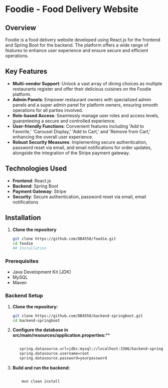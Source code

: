 # Foodie - Food Delivery Website

## Overview
Foodie is a food delivery website developed using React.js for the frontend and Spring Boot for the backend. The platform offers a wide range of features to enhance user experience and ensure secure and efficient operations.

## Key Features
- **Multi-vendor Support**: Unlock a vast array of dining choices as multiple restaurants register and offer their delicious cuisines on the Foodie platform.
- **Admin Panels**: Empower restaurant owners with specialized admin panels and a super admin panel for platform owners, ensuring smooth operations for all parties involved.
- **Role-based Access**: Seamlessly manage user roles and access levels, guaranteeing a secure and controlled experience.
- **User-friendly Functions**: Convenient features including 'Add to Favorite,' 'Carousel Display,' 'Add to Cart,' and 'Remove from Cart,' enhancing the overall user experience.
- **Robust Security Measures**: Implementing secure authentication, password reset via email, and email notifications for order updates, alongside the integration of the Stripe payment gateway.

## Technologies Used
- **Frontend**: React.js
- **Backend**: Spring Boot
- **Payment Gateway**: Stripe
- **Security**: Secure authentication, password reset via email, email notifications

## Installation

1. **Clone the repository**
   ```bash
   git clone https://github.com/DB4558/foodie.git
   cd foodie
   ## Installation

### Prerequisites

- Java Development Kit (JDK)
- MySQL
- Maven

### Backend Setup

1. **Clone the repository:**
   ```bash
   git clone https://github.com/DB4558/backend-springboot.git
   cd backend-springboot
2. **Configure the database in src/main/resources/application.properties:****

   ```bash

      spring.datasource.url=jdbc:mysql://localhost:3306/backend-springboot
      spring.datasource.username=root
      spring.datasource.password=yourpassword

3. **Build and run the backend:**

      ```bash

          mvn clean install
